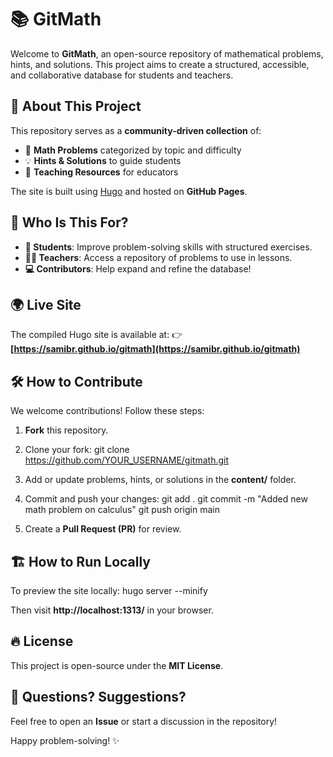 
# 📚 GitMath

Welcome to **GitMath**, an open-source repository of mathematical problems, hints, and solutions. This project aims to create a structured, accessible, and collaborative database for students and teachers.

## 🚀 About This Project

This repository serves as a **community-driven collection** of:
- 📌 **Math Problems** categorized by topic and difficulty
- 💡 **Hints & Solutions** to guide students
- 🏫 **Teaching Resources** for educators

The site is built using [Hugo](https://gohugo.io/) and hosted on **GitHub Pages**.

## 🎯 Who Is This For?

- **📖 Students**: Improve problem-solving skills with structured exercises.
- **🧑‍🏫 Teachers**: Access a repository of problems to use in lessons.
- **💻 Contributors**: Help expand and refine the database!

## 🌍 Live Site
The compiled Hugo site is available at:
👉 **[https://samibr.github.io/gitmath](https://samibr.github.io/gitmath)**

## 🛠️ How to Contribute

We welcome contributions! Follow these steps:

1. **Fork** this repository.
2. Clone your fork:
git clone https://github.com/YOUR_USERNAME/gitmath.git

3. Add or update problems, hints, or solutions in the **content/** folder.
4. Commit and push your changes:
git add . git commit -m "Added new math problem on calculus" git push origin main

5. Create a **Pull Request (PR)** for review.

## 🏗️ How to Run Locally

To preview the site locally:
hugo server --minify



Then visit **http://localhost:1313/** in your browser.

## 🔥 License
This project is open-source under the **MIT License**.

## 💬 Questions? Suggestions?
Feel free to open an **Issue** or start a discussion in the repository!

Happy problem-solving! ✨
